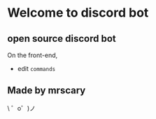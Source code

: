 Welcome to discord bot
=================
open source discord bot
------------

On the front-end,
- edit `commands` 

Made by mrscary
-------------------

\ ゜o゜)ノ
